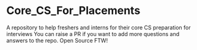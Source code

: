 # Core_CS_For_Placements
A repository to help freshers and interns for their core CS preparation for interviews
You can raise a PR if you want to add more questions and answers to the repo. Open Source FTW!
